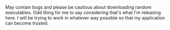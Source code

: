 May contain bugs and please be cautious about downloading random executables. Odd thing for me to say considering that's what I'm releasing here.
I will be trying to work in whatever way possible so that my application can become trusted.